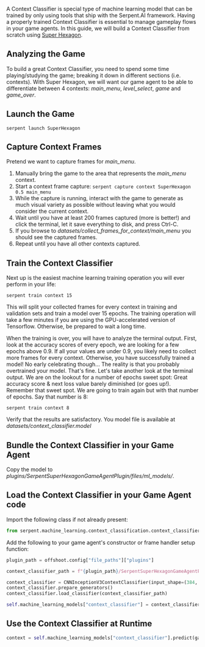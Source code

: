 A Context Classifier is special type of machine learning model that can be trained by only using tools that ship with the Serpent.AI framework. Having a properly trained Context Classifier is essential to manage gameplay flows in your game agents. In this guide, we will build a Context Classifier from scratch using [Super Hexagon](http://store.steampowered.com/app/221640/Super_Hexagon/).

## Analyzing the Game

To build a great Context Classifier, you need to spend some time playing/studying the game; breaking it down in different sections (i.e. contexts). With Super Hexagon, we will want our game agent to be able to differentiate between 4 contexts: *main_menu*, *level_select*, *game* and *game_over*.

## Launch the Game

`serpent launch SuperHexagon`

## Capture Context Frames

Pretend we want to capture frames for *main_menu*.

1. Manually bring the game to the area that represents the *main_menu* context.
2. Start a context frame capture: `serpent capture context SuperHexagon 0.5 main_menu`
3. While the capture is running, interact with the game to generate as much visual variety as possible without leaving what you would consider the current context.
4. Wait until you have at least 200 frames captured (more is better!) and click the terminal, let it save everything to disk, and press Ctrl-C.
5. If you browse to *datasets/collect_frames_for_context/main_menu* you should see the captured frames.
6. Repeat until you have all other contexts captured.

## Train the Context Classifier

Next up is the easiest machine learning training operation you will ever perform in your life:

`serpent train context 15`

This will split your collected frames for every context in training and validation sets and train a model over 15 epochs. The training operation will take a few minutes if you are using the GPU-accelerated version of Tensorflow. Otherwise, be prepared to wait a long time.

When the training is over, you will have to analyze the terminal output. First, look at the accuracy scores of every epoch, we are looking for a few epochs above 0.9. If all your values are under 0.9, you likely need to collect more frames for every context. Otherwise, you have successfully trained a model! No early celebrating though... The reality is that you probably overtrained your model. That's fine. Let's take another look at the terminal output. We are on the lookout for a number of epochs sweet spot: Great accuracy score & next loss value barely diminished (or goes up!). Remember that sweet spot. We are going to train again but with that number of epochs. Say that number is 8:

`serpent train context 8`

Verify that the results are satisfactory. You model file is available at *datasets/context_classifier.model*

## Bundle the Context Classifier in your Game Agent

Copy the model to *plugins/SerpentSuperHexagonGameAgentPlugin/files/ml_models/*.

## Load the Context Classifier in your Game Agent code

Import the following class if not already present:

```python
from serpent.machine_learning.context_classification.context_classifiers.cnn_inception_v3_context_classifier import CNNInceptionV3ContextClassifier
```

Add the following to your game agent's constructor or frame handler setup function:

```python
plugin_path = offshoot.config["file_paths"]["plugins"]

context_classifier_path = f"{plugin_path}/SerpentSuperHexagonGameAgentPlugin/files/ml_models/context_classifier.model"

context_classifier = CNNInceptionV3ContextClassifier(input_shape=(384, 512, 3))  # Replace with the shape (rows, cols, channels) of your captured context frames
context_classifier.prepare_generators()
context_classifier.load_classifier(context_classifier_path)

self.machine_learning_models["context_classifier"] = context_classifier
```

## Use the Context Classifier at Runtime

```python
context = self.machine_learning_models["context_classifier"].predict(game_frame.frame) 
```

